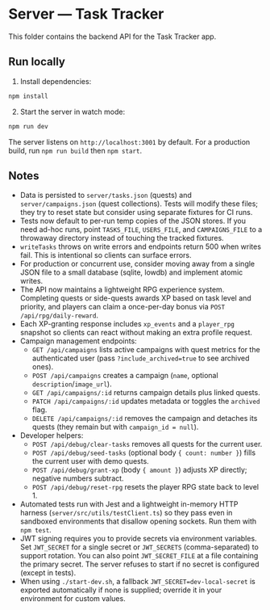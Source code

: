 # Server — Task Tracker

This folder contains the backend API for the Task Tracker app.

Run locally
-----------

1. Install dependencies:

```bash
npm install
```

2. Start the server in watch mode:

```bash
npm run dev
```

The server listens on `http://localhost:3001` by default. For a production build, run `npm run build` then `npm start`.

Notes
-----

- Data is persisted to `server/tasks.json` (quests) and `server/campaigns.json` (quest collections). Tests will modify these files; they try to reset state but consider using separate fixtures for CI runs.
- Tests now default to per-run temp copies of the JSON stores. If you need ad-hoc runs, point `TASKS_FILE`, `USERS_FILE`, and `CAMPAIGNS_FILE` to a throwaway directory instead of touching the tracked fixtures.
- `writeTasks` throws on write errors and endpoints return 500 when writes fail. This is intentional so clients can surface errors.
- For production or concurrent use, consider moving away from a single JSON file to a small database (sqlite, lowdb) and implement atomic writes.
- The API now maintains a lightweight RPG experience system. Completing quests or side-quests awards XP based on task level and priority, and players can claim a once-per-day bonus via `POST /api/rpg/daily-reward`.
- Each XP-granting response includes `xp_events` and a `player_rpg` snapshot so clients can react without making an extra profile request.
- Campaign management endpoints:
  - `GET /api/campaigns` lists active campaigns with quest metrics for the authenticated user (pass `?include_archived=true` to see archived ones).
  - `POST /api/campaigns` creates a campaign (`name`, optional `description`/`image_url`).
  - `GET /api/campaigns/:id` returns campaign details plus linked quests.
  - `PATCH /api/campaigns/:id` updates metadata or toggles the `archived` flag.
  - `DELETE /api/campaigns/:id` removes the campaign and detaches its quests (they remain but with `campaign_id = null`).
- Developer helpers:
  - `POST /api/debug/clear-tasks` removes all quests for the current user.
  - `POST /api/debug/seed-tasks` (optional body `{ count: number }`) fills the current user with demo quests.
  - `POST /api/debug/grant-xp` (body `{ amount }`) adjusts XP directly; negative numbers subtract.
  - `POST /api/debug/reset-rpg` resets the player RPG state back to level 1.
- Automated tests run with Jest and a lightweight in-memory HTTP harness (`server/src/utils/testClient.ts`) so they pass even in sandboxed environments that disallow opening sockets. Run them with `npm test`.
- JWT signing requires you to provide secrets via environment variables. Set `JWT_SECRET` for a single secret or `JWT_SECRETS` (comma-separated) to support rotation. You can also point `JWT_SECRET_FILE` at a file containing the primary secret. The server refuses to start if no secret is configured (except in tests).
- When using `./start-dev.sh`, a fallback `JWT_SECRET=dev-local-secret` is exported automatically if none is supplied; override it in your environment for custom values.
